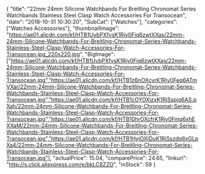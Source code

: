 {
	"title": "22mm 24mm Silicone Watchbands For Breitling Chronomat Series Watchbands Stainless Steel Clasp Watch Accessories For Transocean",
	"date": "2018-10-31 10:30:20",
	"SubCat": ["Watches"],
	"categories": ["Watches Accessories"],
	"thumbnailImage": "https://ae01.alicdn.com/kf/HTB1UvbPXfvsK1Rjy0Fiq6zwtXXas/22mm-24mm-Silicone-Watchbands-For-Breitling-Chronomat-Series-Watchbands-Stainless-Steel-Clasp-Watch-Accessories-For-Transocean.jpg_220x220.jpg",
	"BigImage": ["https://ae01.alicdn.com/kf/HTB1UvbPXfvsK1Rjy0Fiq6zwtXXas/22mm-24mm-Silicone-Watchbands-For-Breitling-Chronomat-Series-Watchbands-Stainless-Steel-Clasp-Watch-Accessories-For-Transocean.jpg","https://ae01.alicdn.com/kf/HTB1z6nOXcvrK1Rjy0Feq6ATmVXar/22mm-24mm-Silicone-Watchbands-For-Breitling-Chronomat-Series-Watchbands-Stainless-Steel-Clasp-Watch-Accessories-For-Transocean.jpg","https://ae01.alicdn.com/kf/HTB1cOYOXizxK1RjSspjq6AS.pXah/22mm-24mm-Silicone-Watchbands-For-Breitling-Chronomat-Series-Watchbands-Stainless-Steel-Clasp-Watch-Accessories-For-Transocean.jpg","https://ae01.alicdn.com/kf/HTB10hrOXcfrK1Rjy0Fmq6xhEXXaM/22mm-24mm-Silicone-Watchbands-For-Breitling-Chronomat-Series-Watchbands-Stainless-Steel-Clasp-Watch-Accessories-For-Transocean.jpg","https://ae01.alicdn.com/kf/HTB1HyjOXjDuK1RjSszdq6xGLpXa4/22mm-24mm-Silicone-Watchbands-For-Breitling-Chronomat-Series-Watchbands-Stainless-Steel-Clasp-Watch-Accessories-For-Transocean.jpg"],
	"actualPrice": 15.04,
	"comparePrice": 24.65,
	"linkurl": "http://s.click.aliexpress.com/e/bkLC8ZZO",
	"inStock": 59
}
